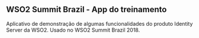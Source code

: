 ## WSO2 Summit Brazil - App do treinamento

Aplicativo de demonstração de algumas funcionalidades do produto Identity Server da WSO2. Usado no WSO2 Summit Brazil 2018.
